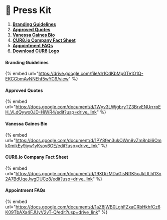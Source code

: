 # 📑 Press Kit

1. [**Branding Guidelines**](press-kit.md#branding-guidelines)
2. [**Approved Quotes**](press-kit.md#approved-quotes)
3. [**Vanessa Gaines Bio**](press-kit.md#vanessa-gaines-bio)
4. [**CUR8.io Company Fact Sheet**](press-kit.md#cur8.io-company-fact-sheet)
5. [**Appointment FAQs**](press-kit.md#appointment-faqs)
6. [**Download CUR8 Logo**](https://drive.google.com/file/d/1jYJTjQcoioFQFXeP7O_M5wRSJ8Y35IE4/view)

#### Branding Guidelines

{% embed url="https://drive.google.com/file/d/1CdKbMp0Te1O1Q-EKCGbmAvNNEhf5wYC9/view" %}

#### Approved Quotes

{% embed url="https://docs.google.com/document/d/1Wyv3LWjgbryTZ3BrvENUrrrpEH_VLdQywx0JD-HiWR4/edit?usp=drive_link" %}

#### Vanessa Gaines Bio

{% embed url="https://docs.google.com/document/d/1PY8fen3ukOWm9yZm8nbl6Omk0mikEy9jyw1yKsov6OE/edit?usp=drive_link" %}

#### CUR8.io Company Fact Sheet

{% embed url="https://docs.google.com/document/d/19XDizMDaGisNffK5oJkLILhl13n2A7BdUqeJwgDUCz8/edit?usp=drive_link" %}

#### Appointment FAQs

{% embed url="https://docs.google.com/document/d/1aZ8jWB0LghFZxaCRbHkhfCz6K09TbAXa4FJUyV2vT-Q/edit?usp=drive_link" %}
